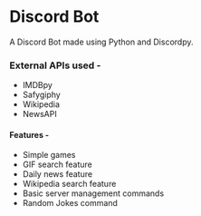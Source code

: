 # Discord Bot
A Discord Bot made using Python and Discordpy.
### External APIs used -
* IMDBpy
* Safygiphy
* Wikipedia
* NewsAPI
#### Features - 
* Simple games
* GIF search feature
* Daily news feature
* Wikipedia search feature
* Basic server management commands
* Random Jokes command
